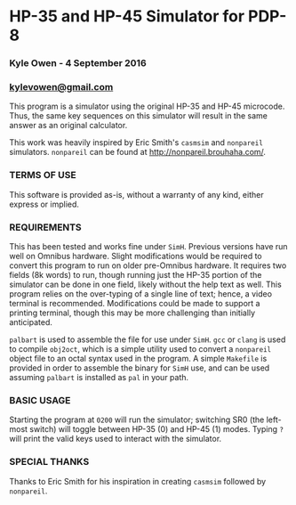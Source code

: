# HP-35 and HP-45 Simulator for PDP-8 #
### Kyle Owen - 4 September 2016 ###
### kylevowen@gmail.com ###

This program is a simulator using the original HP-35 and HP-45 microcode. Thus,
the same key sequences on this simulator will result in the same answer as an
original calculator.

This work was heavily inspired by Eric Smith's `casmsim` and `nonpareil`
simulators. `nonpareil` can be found at <http://nonpareil.brouhaha.com/>.

### TERMS OF USE ###

This software is provided as-is, without a warranty of any kind, either express
or implied. 

### REQUIREMENTS ###

This has been tested and works fine under `SimH`. Previous versions have run
well on Omnibus hardware. Slight modifications would be required to convert this
program to run on older pre-Omnibus hardware. It requires two fields (8k words)
to run, though running just the HP-35 portion of the simulator can be done in
one field, likely without the help text as well. This program relies on the
over-typing of a single line of text; hence, a video terminal is recommended.
Modifications could be made to support a printing terminal, though this may be
more challenging than initially anticipated. 

`palbart` is used to assemble the file for use under `SimH`. `gcc` or `clang` is
used to compile `obj2oct`, which is a simple utility used to convert a
`nonpareil` object file to an octal syntax used in the program. A simple
`Makefile` is provided in order to assemble the binary for `SimH` use, and can
be used assuming `palbart` is installed as `pal` in your path. 

### BASIC USAGE ###

Starting the program at `0200` will run the simulator; switching SR0 (the
left-most switch) will toggle between HP-35 (0) and HP-45 (1) modes. Typing `?`
will print the valid keys used to interact with the simulator.

### SPECIAL THANKS ###

Thanks to Eric Smith for his inspiration in creating `casmsim` followed by
`nonpareil`. 
